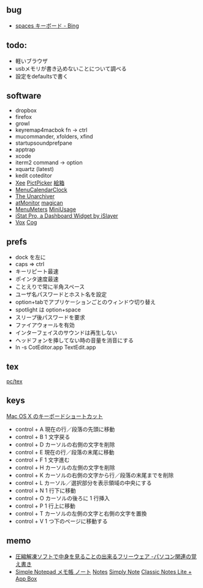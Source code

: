 ## bug

* [spaces キーボード - Bing](http://www.bing.com/search?q=spaces%20%E3%82%AD%E3%83%BC%E3%83%9C%E3%83%BC%E3%83%89)

## todo:

* 軽いブラウザ
* usbメモリが書き込めないことについて調べる
* 設定をdefaultsで書く

## software

* dropbox
* firefox
* growl
* keyremap4macbok fn -> ctrl
* mucommander, xfolders, xfind
* startupsoundprefpane
* apptrap
* xcode
* iterm2 command -> option
* xquartz (latest)
* kedit coteditor
* [Xee](http://wakaba.c3.cx/s/apps/xee.html)
[PictPicker](http://www.geocities.jp/kwhr0/)
[絵箱](http://nekobooks.com/tools/ebako/)
* [MenuCalendarClock](http://www.objectpark.net/mcc.html)
* [The Unarchiver](http://wakaba.c3.cx/s/apps/unarchiver.html)
* [atMonitor](http://www.atpurpose.com/atMonitor/) [magican](http://www.magicansoft.com/help/magican-monitor.html)
* [MenuMeters](http://www.ragingmenace.com/software/menumeters/index.html) [MiniUsage](http://nsek.net/SYW/software/japanese/miniusage/index.html)
* [iStat Pro, a Dashboard Widget by iSlayer](http://www.islayer.com/apps/istatpro/)
* [Vox](http://voxapp.didgeroo.com/index.html) [Cog](http://cogx.org/)

## prefs

* dock を左に
* caps => ctrl
* キーリピート最速
* ポインタ速度最速
* ことえりで常に半角スペース
* ユーザ名パスワードとホスト名を設定
* option+tabでアプリケーションごとのウィンドウ切り替え
* spotlight は option+space
* スリープ後パスワードを要求
* ファイアウォールを有効
* インターフェイスのサウンドは再生しない
* ヘッドフォンを挿してない時の音量を消音にする
* ln -s CotEditor.app TextEdit.app

## tex

[pc/tex](../pc/tex.html)

## keys

[Mac OS X のキーボードショートカット](http://support.apple.com/kb/HT1343?viewlocale=ja_JP&locale=ja_JP)

* control + A 現在の行／段落の先頭に移動
* control + B 1 文字戻る
* control + D カーソルの右側の文字を削除
* control + E 現在の行／段落の末尾に移動
* control + F 1 文字進む
* control + H カーソルの左側の文字を削除
* control + K カーソルの右側の文字から行／段落の末尾までを削除
* control + L カーソル／選択部分を表示領域の中央にする
* control + N 1 行下に移動
* control + O カーソルの後ろに 1 行挿入
* control + P 1 行上に移動
* control + T カーソルの左側の文字と右側の文字を置換
* control + V 1 つ下のページに移動する

## memo

* [圧縮解凍ソフトで中身を見ることの出来るフリーウェア -パソコン関連の覚え書き](http://oldmacuser.blog75.fc2.com/blog-entry-68.html)
* [Simple Notepad メモ帳 ノート](https://play.google.com/store/apps/details?id=org.mightyfrog.android.simplenotepad&feature=search_result)
[Notes](https://play.google.com/store/apps/details?id=nl.jacobras.notes&feature=search_result)
[Simply Note](https://play.google.com/store/apps/details?id=it.sephiroth.inotes&feature=search_result)
[Classic Notes Lite + App Box](https://play.google.com/store/apps/details?id=com.flufflydelusions.app.enotesclassiclite&feature=related_apps)
